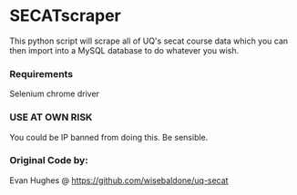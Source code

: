 # SECATscraper

This python script will scrape all of UQ's secat course data which you can then import into a MySQL database to do whatever you wish. 

### Requirements

Selenium chrome driver

### USE AT OWN RISK
You could be IP banned from doing this. Be sensible.

### Original Code by:
Evan Hughes @ https://github.com/wisebaldone/uq-secat
